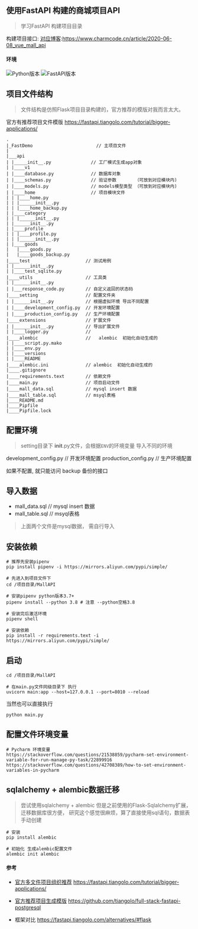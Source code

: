 ## 使用FastAPI 构建的商城项目API

> 学习FastAPI 构建项目目录

构建项目接口: [对应博客](https://www.charmcode.cn/article/2020-06-08_vue_mall_api):https://www.charmcode.cn/article/2020-06-08_vue_mall_api

#### 环境
![Python版本](https://img.shields.io/badge/Python-3.7+-brightgreen.svg "版本号")
![FastAPI版本](https://img.shields.io/badge/FastAPI-0.55.1-ff69b4.svg "版本号")

## 项目文件结构

> 文件结构是仿照Flask项目目录构建的，官方推荐的模版对我而言太大。

官方有推荐项目文件模版  https://fastapi.tiangolo.com/tutorial/bigger-applications/

```
.
|_FastDemo                        // 主项目文件
| 
|___api
| |_____init__.py               // 工厂模式生成app对象
| |____v1
| |____database.py              // 数据库对象
| |____schemas.py               // 验证参数       （可放到对应模块内)
| |____models.py                // models模型类型 （可放到对应模块内)
| |____home                     // 项目模块文件
| | |____home.py
| | |______init__.py
| | |____home_backup.py
| |____category
| | |______init__.py
| |______init__.py
| |____profile
| | |____profile.py
| | |______init__.py
| |____goods
|   |____goods.py
|   |____goods_backup.py
|____test                     // 测试用例
| |______init__.py
| |____test_sqlite.py
|____utils                    // 工具类
| |______init__.py
| |___response_code.py        // 自定义返回的状态码
|____setting                  // 配置文件夹
| |______init__.py            // 根据虚拟环境 导出不同配置
| |____development_config.py  // 开发环境配置
| |____production_config.py   // 生产环境配置
|____extensions               // 扩展文件
| |______init__.py            // 导出扩展文件
| |____logger.py              // 
|____alembic                  //   alembic  初始化自动生成的 
| |____script.py.mako
| |____env.py
| |____versions
| |____README
|____alembic.ini              // alembic  初始化自动生成的 
|____.gitignore
|____requirements.text        // 依赖文件
|____main.py                  // 项目启动文件
|____mall_data.sql            // mysql insert 数据
|____mall_table.sql           // msyql表格 
|____README.md
|____Pipfile
|____Pipfile.lock

```

## 配置环境
> setting目录下 __init__.py文件，会根据`ENV`的环境变量 导入不同的环境

development_config.py  // 开发环境配置
production_config.py   // 生产环境配置

如果不配置, 就只能访问 backup 备份的接口

## 导入数据

- mall_data.sql            // mysql insert 数据
- mall_table.sql           // msyql表格 

> 上面两个文件是mysql数据， 需自行导入


## 安装依赖

```
# 推荐先安装pipenv
pip install pipenv -i https://mirrors.aliyun.com/pypi/simple/

# 先进入到项目文件下
cd /项目目录/MallAPI

# 安装pipenv python版本3.7+
pipenv install --python 3.8 # 注意 --python空格3.8

# 安装完后激活环境
pipenv shell

# 安装依赖
pip install -r requirements.text -i https://mirrors.aliyun.com/pypi/simple/

```

## 启动

```
cd /项目目录/MallAPI

# 在main.py文件同级目录下 执行
uvicorn main:app --host=127.0.0.1 --port=8010 --reload
```

当然也可以直接执行

```
python main.py
```




## 配置文件环境变量

```
# Pycharm 环境变量
https://stackoverflow.com/questions/21538859/pycharm-set-environment-variable-for-run-manage-py-task/22899916
https://stackoverflow.com/questions/42708389/how-to-set-environment-variables-in-pycharm
```


## sqlalchemy + alembic数据迁移

> 尝试使用sqlalchemy + alembic 但是之前使用的Flask-Sqlalchemy扩展，迁移数据库很方便，
研究这个感觉很麻烦，算了直接使用sql语句，数据表手动创建

```
# 安装
pip install alembic

# 初始化 生成alembic配置文件
alembic init alembic
```



#### 参考
- [官方多文件项目组织推荐](https://fastapi.tiangolo.com/tutorial/bigger-applications/) https://fastapi.tiangolo.com/tutorial/bigger-applications/
 
- [官方推荐项目生成模版](https://github.com/tiangolo/full-stack-fastapi-postgresql) https://github.com/tiangolo/full-stack-fastapi-postgresql

- 框架对比 https://fastapi.tiangolo.com/alternatives/#flask
